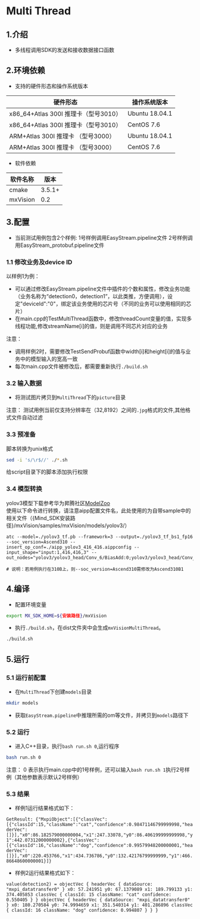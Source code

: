 # Multi Thread

## 1.介绍

- 多线程调用SDK的发送和接收数据接口函数

## 2.环境依赖

- 支持的硬件形态和操作系统版本

| 硬件形态                             | 操作系统版本   |
| ------------------------------------ | -------------- |
| x86_64+Atlas 300I 推理卡（型号3010） | Ubuntu 18.04.1 |
| x86_64+Atlas 300I 推理卡（型号3010） | CentOS 7.6     |
| ARM+Atlas 300I 推理卡 （型号3000）   | Ubuntu 18.04.1 |
| ARM+Atlas 300I 推理卡 （型号3000）   | CentOS 7.6     |

- 软件依赖

| 软件名称 | 版本   |
| -------- | ------ |
| cmake    | 3.5.1+ |
| mxVision | 0.2    |

## 3.配置

- 当前测试用例包含2个样例:
1号样例调用EasyStream.pipeline文件
2号样例调用EasyStream_protobuf.pipeline文件

### 1.1 修改业务及device ID

以样例1为例：

- 可以通过修改EasyStream.pipeline文件中插件的个数和属性，修改业务功能（业务名称为“detection0，detection1”，以此类推，方便调用），设定"deviceId":"0"，绑定该业务使用的芯片号（不同的业务可以使用相同的芯片）
- 在main.cpp的TestMultiThread函数中，修改threadCount变量的值，实现多线程功能,修改streamName[i]的值，则是调用不同芯片对应的业务

注意：
- 调用样例2时，需要修改TestSendProbuf函数中width[i]和height[i]的值与业务中的模型输入的宽高一致
- 每次main.cpp文件被修改后，都需要重新执行`./build.sh`

### 3.2 输入数据

- 将测试图片拷贝到`MultiThread`下的`picture`目录

注意：
测试用例当前仅支持分辨率在（32,8192）之间的`.jpg`格式的文件,其他格式文件自动过滤

### 3.3 预准备

脚本转换为unix格式
```bash
sed -i 's/\r$//' ./*.sh
```
给script目录下的脚本添加执行权限

### 3.4 模型转换
yolov3模型下载参考华为昇腾社区[ModelZoo](https://mindx.sdk.obs.cn-north-4.myhuaweicloud.com/mindxsdk-referenceapps%20/contrib/ActionRecognition/ATC%20YOLOv3%28FP16%29%20from%20TensorFlow%20-%20Ascend310.zip)  
使用以下命令进行转换，请注意aipp配置文件名，此处使用的为自带sample中的相关文件（{Mind_SDK安装路径}/mxVision/samples/mxVision/models/yolov3/）

```
atc --model=./yolov3_tf.pb --framework=3 --output=./yolov3_tf_bs1_fp16 --soc_version=Ascend310 --insert_op_conf=./aipp_yolov3_416_416.aippconfig --input_shape="input:1,416,416,3" --out_nodes="yolov3/yolov3_head/Conv_6/BiasAdd:0;yolov3/yolov3_head/Conv_14/BiasAdd:0;yolov3/yolov3_head/Conv_22/BiasAdd:0"

# 说明：若用例执行在310B上，则--soc_version=Ascend310需修改为Ascend310B1
```

## 4.编译

- 配置环境变量
```bash
export MX_SDK_HOME=${安装路径}/mxVision
```
- 执行`./build.sh`，在dist文件夹中会生成`mxVisionMultiThread`。
```bash
./build.sh
```

## 5.运行

### 5.1 运行前配置

- 在`MultiThread`下创建`models`目录
```bash
mkdir models
```
- 获取`EasyStream.pipeline`中推理所需的om等文件，并拷贝到`models`路径下

### 5.2 运行

- 进入C++目录，执行`bash run.sh 0`,运行程序
```bash
bash run.sh 0
```
注意：
0 表示执行main.cpp中的1号样例，还可以输入`bash run.sh 1`执行2号样例（其他参数表示默认2号样例）

### 5.3 结果
- 样例1运行结果格式如下：

`GetResult: {"MxpiObject":[{"classVec":[{"classId":15,"className":"cat","confidence":0.98471146799999998,"headerVec":[]}],"x0":86.182579000000004,"x1":247.33078,"y0":86.406199999999998,"y1":442.07312000000002},{"classVec":[{"classId":16,"className":"dog","confidence":0.99579948200000001,"headerVec":[]}],"x0":220.453766,"x1":434.736786,"y0":132.42176799999999,"y1":466.86648600000001}]}
`

- 样例2运行结果格式如下：

`value(detection2) = objectVec {
   headerVec {
     dataSource: "mxpi_datatransfer0"
   }
   x0: 57.241951
   y0: 67.1379089
   x1: 189.799133
   y1: 374.405853
   classVec {
     classId: 15
     className: "cat"
     confidence: 0.550405
   }
 }
 objectVec {
   headerVec {
     dataSource: "mxpi_datatransfer0"
   }
   x0: 180.270584
   y0: 74.9994659
   x1: 351.540314
   y1: 401.286896
   classVec {
     classId: 16
     className: "dog"
     confidence: 0.994807
   }
 }
 }
`
